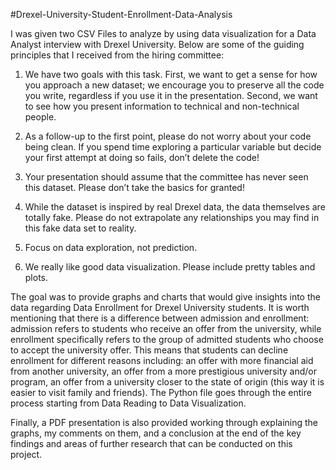 #Drexel-University-Student-Enrollment-Data-Analysis



I was given two CSV Files to analyze by using data visualization for a Data Analyst interview with Drexel University. Below are some of the guiding principles that I received from the hiring committee:

1. We have two goals with this task. First, we want to get a sense for how you approach a new dataset; we encourage you to preserve all the code you write, regardless if you use it in the presentation. Second, we want to see how you present information to technical and non-technical people.

2. As a follow-up to the first point, please do not worry about your code being clean. If you spend time exploring a particular variable but decide your first attempt at doing so fails, don’t delete the code!

3. Your presentation should assume that the committee has never seen this dataset. Please don’t take the basics for granted!

4. While the dataset is inspired by real Drexel data, the data themselves are totally fake. Please do not extrapolate any relationships you may find in this fake data set to reality.

5. Focus on data exploration, not prediction.

6. We really like good data visualization. Please include pretty tables and plots.


The goal was to provide graphs and charts that would give insights into the data regarding Data Enrollment for Drexel University students. It is worth mentioning that there is a difference between admission and enrollment: admission refers to students who receive an offer from the university, while enrollment specifically refers to the group of admitted students who choose to accept the university offer. This means that students can decline enrollment for different reasons including: an offer with more financial aid from another university, an offer from a more prestigious university and/or program, an offer from a university closer to the state of origin (this way it is easier to visit family and friends). The Python file goes through the entire process starting from Data Reading to Data Visualization.


Finally, a PDF presentation is also provided working through explaining the graphs, my comments on them, and a conclusion at the end of the key findings and areas of further research that can be conducted on this project.
